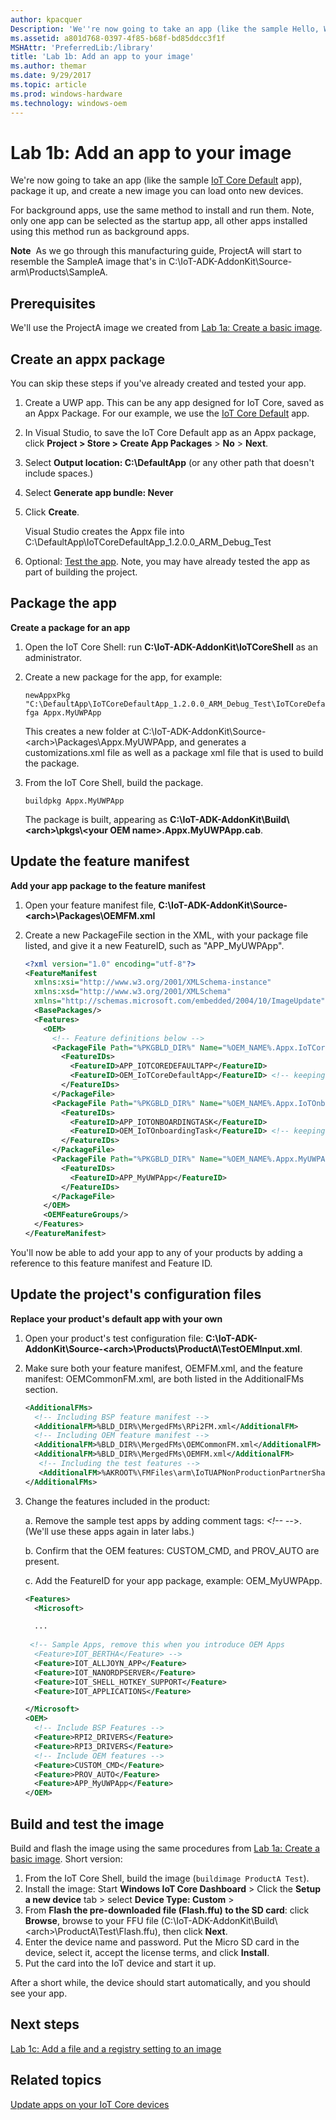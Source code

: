 ```yaml
---
author: kpacquer
Description: 'We''re now going to take an app (like the sample Hello, World! app), and package it up so that it can be serviced after it reaches your customers.'
ms.assetid: a801d768-0397-4f85-b68f-bd85ddcc3f1f
MSHAttr: 'PreferredLib:/library'
title: 'Lab 1b: Add an app to your image'
ms.author: themar
ms.date: 9/29/2017
ms.topic: article
ms.prod: windows-hardware
ms.technology: windows-oem
---
```


# Lab 1b: Add an app to your image

We're now going to take an app (like the sample [IoT Core Default](https://github.com/ms-iot/samples/tree/develop/IoTCoreDefaultApp) app), package it up, and create a new image you can load onto new devices. 

For background apps, use the same method to install and run them. Note, only one app can be selected as the startup app, all other apps installed using this method run as background apps.

**Note**  As we go through this manufacturing guide, ProjectA will start to resemble the SampleA image that's in C:\\IoT-ADK-AddonKit\\Source-arm\\Products\\SampleA.

## <span id="Prerequisites"></span><span id="prerequisites"></span><span id="PREREQUISITES"></span>Prerequisites

We'll use the ProjectA image we created from [Lab 1a: Create a basic image](create-a-basic-image.md).

## Create an appx package

You can skip these steps if you've already created and tested your app.

1.  Create a UWP app. This can be any app designed for IoT Core, saved as an Appx Package. For our example, we use the [IoT Core Default](https://github.com/ms-iot/samples/tree/develop/IoTCoreDefaultApp) app.

2.  In Visual Studio, to save the IoT Core Default app as an Appx package, click **Project > Store > Create App Packages** > **No** > **Next**. 

3.  Select **Output location: C:\DefaultApp** (or any other path that doesn't include spaces.)
    
4.  Select **Generate app bundle: Never**
    
5.  Click **Create**.

    Visual Studio creates the Appx file into C:\DefaultApp\IoTCoreDefaultApp_1.2.0.0_ARM_Debug_Test 

6.  Optional: [Test the app](test-the-app.md). Note, you may have already tested the app as part of building the project. 


## <span id="Package_the_app"></span><span id="package_the_app"></span><span id="PACKAGE_THE_APP"></span>Package the app

**Create a package for an app**

1.  Open the IoT Core Shell: run **C:\\IoT-ADK-AddonKit\\IoTCoreShell** as an administrator.

2.  Create a new package for the app, for example:

    ```
    newAppxPkg "C:\DefaultApp\IoTCoreDefaultApp_1.2.0.0_ARM_Debug_Test\IoTCoreDefaultApp_1.2.0.0_ARM_Debug_Test.appx" fga Appx.MyUWPApp
    ```

    This creates a new folder at C:\\IoT-ADK-AddonKit\\Source-&lt;arch&gt;\\Packages\\Appx.MyUWPApp, and generates a customizations.xml file as well as a package xml file that is used to build the package.

3.  From the IoT Core Shell, build the package.

    ```
    buildpkg Appx.MyUWPApp
    ```

    The package is built, appearing as **C:\\IoT-ADK-AddonKit\\Build\\&lt;arch&gt;\\pkgs\\&lt;your OEM name&gt;.Appx.MyUWPApp.cab**.

## Update the feature manifest


**Add your app package to the feature manifest**

1.  Open your feature manifest file, **C:\\IoT-ADK-AddonKit\\Source-&lt;arch&gt;\\Packages\\OEMFM.xml**

2.  Create a new PackageFile section in the XML, with your package file listed, and give it a new FeatureID, such as "APP_MyUWPApp".

    ``` xml
    <?xml version="1.0" encoding="utf-8"?>
    <FeatureManifest 
      xmlns:xsi="http://www.w3.org/2001/XMLSchema-instance" 
      xmlns:xsd="http://www.w3.org/2001/XMLSchema" 
      xmlns="http://schemas.microsoft.com/embedded/2004/10/ImageUpdate">
      <BasePackages/>
      <Features>
        <OEM>
          <!-- Feature definitions below -->
          <PackageFile Path="%PKGBLD_DIR%" Name="%OEM_NAME%.Appx.IoTCoreDefaultApp.cab">
            <FeatureIDs>
              <FeatureID>APP_IOTCOREDEFAULTAPP</FeatureID>
              <FeatureID>OEM_IoTCoreDefaultApp</FeatureID> <!-- keeping old id for compatibility, dropping OEM prefix -->
            </FeatureIDs>
          </PackageFile>
    	  <PackageFile Path="%PKGBLD_DIR%" Name="%OEM_NAME%.Appx.IoTOnboardingTask.cab">
            <FeatureIDs>
              <FeatureID>APP_IOTONBOARDINGTASK</FeatureID>
              <FeatureID>OEM_IoTOnboardingTask</FeatureID> <!-- keeping old id for compatibility, dropping OEM prefix -->
            </FeatureIDs>
          </PackageFile>
    	  <PackageFile Path="%PKGBLD_DIR%" Name="%OEM_NAME%.Appx.MyUWPApp.cab">
            <FeatureIDs>
              <FeatureID>APP_MyUWPApp</FeatureID>
            </FeatureIDs>
          </PackageFile>	  
        </OEM>
        <OEMFeatureGroups/>
      </Features>
    </FeatureManifest>
    ```


  You'll now be able to add your app to any of your products by adding a reference to this feature manifest and Feature ID.

## <span id="Update_the_project_s_configuration_files"></span><span id="update_the_project_s_configuration_files"></span><span id="UPDATE_THE_PROJECT_S_CONFIGURATION_FILES"></span>Update the project's configuration files

**Replace your product's default app with your own**

1.  Open your product's test configuration file: **C:\\IoT-ADK-AddonKit\\Source-&lt;arch&gt;\\Products\\ProductA\\TestOEMInput.xml**.

2.  Make sure both your feature manifest, OEMFM.xml, and the feature manifest: OEMCommonFM.xml, are both listed in the AdditionalFMs section.

    ``` xml
    <AdditionalFMs>
      <!-- Including BSP feature manifest -->
      <AdditionalFM>%BLD_DIR%\MergedFMs\RPi2FM.xml</AdditionalFM>
      <!-- Including OEM feature manifest -->
      <AdditionalFM>%BLD_DIR%\MergedFMs\OEMCommonFM.xml</AdditionalFM>
      <AdditionalFM>%BLD_DIR%\MergedFMs\OEMFM.xml</AdditionalFM>
       <!-- Including the test features -->
       <AdditionalFM>%AKROOT%\FMFiles\arm\IoTUAPNonProductionPartnerShareFM.xml</AdditionalFM>
    </AdditionalFMs>
    ```

3.  Change the features included in the product: 

    a. Remove the sample test apps by adding comment tags: _<!-- --_>. (We'll use these apps again in later labs.)

    b. Confirm that the OEM features: CUSTOM_CMD, and PROV_AUTO are present. 

    c. Add the FeatureID for your app package, example: OEM_MyUWPApp.
    
    ``` xml
    <Features>
      <Microsoft>
    
      ...
      
     <!-- Sample Apps, remove this when you introduce OEM Apps 
      <Feature>IOT_BERTHA</Feature> -->
      <Feature>IOT_ALLJOYN_APP</Feature>
      <Feature>IOT_NANORDPSERVER</Feature>
      <Feature>IOT_SHELL_HOTKEY_SUPPORT</Feature>
      <Feature>IOT_APPLICATIONS</Feature>

    </Microsoft>
    <OEM>
      <!-- Include BSP Features -->
      <Feature>RPI2_DRIVERS</Feature>
      <Feature>RPI3_DRIVERS</Feature>
      <!-- Include OEM features -->
      <Feature>CUSTOM_CMD</Feature>
      <Feature>PROV_AUTO</Feature>
      <Feature>APP_MyUWPApp</Feature>
    </OEM>
    ```


## <span id="Build_and_test_the_image"></span><span id="build_and_test_the_image"></span><span id="BUILD_AND_TEST_THE_IMAGE"></span>Build and test the image

Build and flash the image using the same procedures from [Lab 1a: Create a basic image](create-a-basic-image.md). Short version:

1.  From the IoT Core Shell, build the image (`buildimage ProductA Test`).
2.  Install the image: Start **Windows IoT Core Dashboard** > Click the **Setup a new device** tab >  select **Device Type: Custom** >
3.  From **Flash the pre-downloaded file (Flash.ffu) to the SD card**: click **Browse**, browse to your FFU file (C:\\IoT-ADK-AddonKit\\Build\\&lt;arch&gt;\\ProductA\\Test\\Flash.ffu), then click **Next**.
4.  Enter the device name and password. Put the Micro SD card in the device, select it, accept the license terms, and click **Install**. 
4.  Put the card into the IoT device and start it up.

After a short while, the device should start automatically, and you should see your app.

## <span id="Next_steps"></span><span id="next_steps"></span><span id="NEXT_STEPS"></span>Next steps

[Lab 1c: Add a file and a registry setting to an image](add-a-registry-setting-to-an-image.md)

## <span id="Related_topics"></span> Related topics

[Update apps on your IoT Core devices](https://docs.microsoft.com/windows-hardware/service/iot/updating-iot-core-apps)
